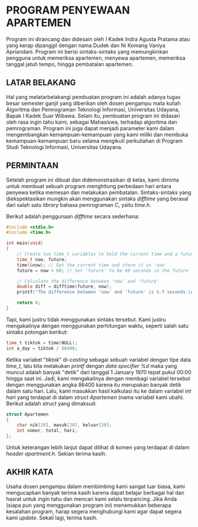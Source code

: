 # PROGRAM PENYEWAAN APARTEMEN

Program ini dirancang dan didesain oleh I Kadek Indra Agusta Pratama atau yang kerap dipanggil dengan nama Dudek dan Ni Komang Vaniya Apriandani. Program ini berisi sintaks-sintaks yang memungkinkan pengguna untuk memeriksa apartemen, menyewa apartemen, memeriksa tanggal jatuh tempo, hingga pembatalan apartemen.

## LATAR BELAKANG

Hal yang melatarbelakangi pembuatan program ini adalah adanya tugas besar semester ganjil yang diberikan oleh dosen pengampu mata kuliah Algoritma dan Pemrograman Teknologi Informasi, Universitas Udayana, Bapak I Kadek Suar Wibawa. Selain itu, pembuatan program ini didasari oleh rasa ingin tahu kami, sebagai Mahasiswa, terhadap algoritma dan pemrograman. Program ini juga dapat menjadi parameter kami dalam mengembangkan kemampuan-kemampuan yang kami miliki dan membuka kemampuan-kemampuan baru selama mengikuti perkuliahan di Program Studi Teknologi Informasi, Universitas Udayana.

## PERMINTAAN

Setelah program ini dibuat dan didemonstrasikan di kelas, kami diminta untuk membuat sebuah program menghitung perbedaan hari antara penyewa ketika memesan dan melakukan pembatalan. Sintaks-sintaks yang diekspektasikan mungkin akan menggunakan sintaks *difftime* yang berasal dari salah satu *library* bahasa pemrograman C, yaitu *time.h*.

Berikut adalah penggunaan *difftime* secara sederhana:

```C
#include <stdio.h>
#include <time.h>

int main(void)
{
    // Create two time_t variables to hold the current time and a future time
    time_t now, future;
    time(&now); // Get the current time and store it in 'now'
    future = now + 60; // Set 'future' to be 60 seconds in the future

    // Calculate the difference between 'now' and 'future'
    double diff = difftime(future, now);
    printf("The difference between 'now' and 'future' is %.f seconds.\n", diff);

    return 0;
}
```

Tapi, kami justru tidak menggunakan sintaks tersebut. Kami justru mengakalinya dengan menggunakan perhitungan waktu, seperti salah satu sintaks potongan berikut:

```C
time_t tiktok = time(NULL);
int a_day = tiktok / 86400;
```

Ketika variabel "*tiktok*" di-*casting* sebagai sebuah variabel dengan tipe data *time_t*, lalu kita melakukan *printf* dengan *data specifier* *%d* maka yang muncul adalah banyak "detik" dari tanggal 1 January 1970 tepat pukul 00:00 hingga saat ini. Jadi, kami mengakalinya dengan membagi variabel tersebut dengan menggunakan angka 86400 karena itu merupakan banyak detik dalam satu hari. Lalu, kami masukkan hasil kalkulasi itu ke dalam variabel *int hari* yang terdapat di dalam *struct Apartemen* (nama variabel kami ubah). Berikut adalah *struct* yang dimaksud:

```C
struct Apartemen
{
    char nik[20], masuk[20], keluar[20];
    int nomor, total, hari;
};
```

Untuk keterangan lebih lanjut dapat dilihat di komen yang terdapat di dalam *header* *apartment.h*. Sekian terima kasih.

## AKHIR KATA

Usaha dosen pengampu dalam membimbing kami sangat luar biasa, kami mengucapkan banyak terima kasih karena dapat belajar berbagai hal dan hasrat untuk ingin tahu dan mencari kami selalu terpancing. Jika Anda (siapa pun yang menggunakan program ini) menemukkan beberapa kesalahan program, harap segera menghubungi kami agar dapat segera kami *update*. Sekali lagi, terima kasih.
